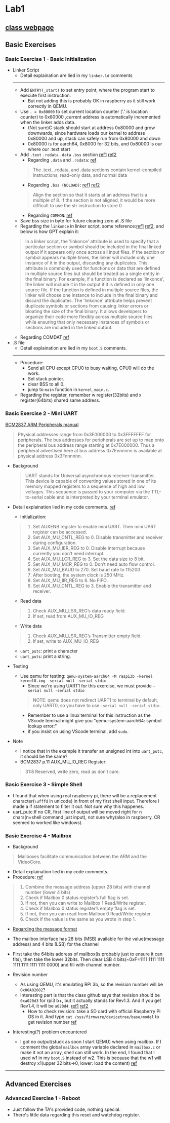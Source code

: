 # Lab1
[class webpage](https://nycu-caslab.github.io/OSC2024/labs/lab1.html)
---
## Basic Exercises  
### Basic Exercise 1 - Basic Initialization
+ Linker Script
    - Detail explaination are lied in my ```linker.ld``` comments
    ---
    - Add ```ENTRY(_start)``` to set entry point, where the program start to execute first instruction. 
        - But not adding this is probably OK in raspberry as it still work correctly in QEMU.
    - Use ```. = 0x80000``` to set current location counter ('.' is location counter) to 0x80000 ,current address is automatically incremented when the linker adds data.
        - (Not sure)C stack should start at address 0x80000 and grow downwards, since hardware loads our kernel to address 0x80000 and up, stack can safely run from 0x80000 and down
        - 0x80000 is for aarch64, 0x8000 for 32 bits, and 0x80000 is our where our .text start
    - Add ```.text``` ```.rodata``` ```.data``` ```.bss``` section [ref1](https://blog.louie.lu/2016/11/06/10%E5%88%86%E9%90%98%E8%AE%80%E6%87%82-linker-scripts/) [ref2](https://yodalee.me/2015/04/2015_linkerscript/#provide)
        - Regarding ```.data``` and ```.rodata```: [ref](https://blog.csdn.net/qq_26626709/article/details/51887085)
        > The .text, .rodata, and .data sections contain kernel-compiled instructions, read-only data, and normal data
        - Regarding ```.bss (NOLOAD)```: [ref1](https://zhuanlan.zhihu.com/p/27585869) [ref2](https://stackoverflow.com/questions/57181652/understanding-linker-script-noload-sections-in-embedded-software)
        > Align the section so that it starts at an address that is a multiple of 8. If the section is not aligned, it would be more difficult to use the str instruction to store 0
        - Regarding ```COMMON```: [ref](http://swaywang.blogspot.com/2012/06/elfbss-sectioncommon-section.html)
    - Save bss size in byte for future clearing zero at .S file
    - Regarding the ```linkonce``` in linker script, some reference:[ref1](https://stackoverflow.com/questions/5518083/what-is-a-linkonce-section) [ref2](https://blog.csdn.net/kuankuan02/article/details/91804456?spm=1001.2101.3001.6650.1&utm_medium=distribute.pc_relevant.none-task-blog-2%7Edefault%7ECTRLIST%7ERate-1-91804456-blog-125865933.235%5Ev43%5Epc_blog_bottom_relevance_base8&depth_1-utm_source=distribute.pc_relevant.none-task-blog-2%7Edefault%7ECTRLIST%7ERate-1-91804456-blog-125865933.235%5Ev43%5Epc_blog_bottom_relevance_base8&utm_relevant_index=2), and below is how GPT explain it:
    > In a linker script, the 'linkonce' attribute is used to specify that a particular section or symbol should be included in the final linked output if it appears only once across all input files. If the section or symbol appears multiple times, the linker will include only one instance of it in the output, discarding any duplicates.
    > This attribute is commonly used for functions or data that are defined in multiple source files but should be treated as a single entity in the final binary. For example, if a function is declared as 'linkonce', the linker will include it in the output if it is defined in only one source file. If the function is defined in multiple source files, the linker will choose one instance to include in the final binary and discard the duplicates.
    > The 'linkonce' attribute helps prevent duplicate symbols or sections from causing linker errors or bloating the size of the final binary. It allows developers to organize their code more flexibly across multiple source files while ensuring that only necessary instances of symbols or sections are included in the linked output.
    - Regarding COMDAT [ref](https://stackoverflow.com/questions/1834597/what-is-the-comdat-section-used-for)
+ .S file
    - Detail explaination are lied in my ```boot.S``` comments.
    ---
    - Procedure:
        - Send all CPU except CPU0 to busy waiting, CPU0 will do the work.
        - Set stack pointer.
        - clear BSS to all 0.
        - jump to ```main``` function in ```kernel_main.c```.
    - Regarding the register, remember w register(32bits) and x register(64bits) shared same address.
### Basic Exercise 2 - Mini UART
[BCM2837 ARM Peripherals manual](https://github.com/raspberrypi/documentation/files/1888662/BCM2837-ARM-Peripherals.-.Revised.-.V2-1.pdf)
> Physical addresses range from 0x3F000000 to 0x3FFFFFFF for peripherals. The bus addresses for peripherals are set up to map onto the peripheral bus address range starting at 0x7E000000. Thus a peripheral advertised here at bus address 0x7Ennnnnn is available at physical address 0x3Fnnnnnn.
+ Background
    > UART stands for Universal asynchronous receiver-transmitter. This device is capable of converting values stored in one of its memory mapped registers to a sequence of high and low voltages. This sequence is passed to your computer via the TTL-to-serial cable and is interpreted by your terminal emulator.

+ Detail explaination lied in my code comments. [ref](https://nycu-caslab.github.io/OSC2024/labs/hardware/uart.html)
    - Initialization:
    > 1. Set AUXENB register to enable mini UART. Then mini UART register can be accessed.
    > 2. Set AUX_MU_CNTL_REG to 0. Disable transmitter and receiver during configuration.
    > 3. Set AUX_MU_IER_REG to 0. Disable interrupt because currently you don’t need interrupt.
    > 4. Set AUX_MU_LCR_REG to 3. Set the data size to 8 bit.
    > 5. Set AUX_MU_MCR_REG to 0. Don’t need auto flow control.
    > 6. Set AUX_MU_BAUD to 270. Set baud rate to 115200
    > 7. After booting, the system clock is 250 MHz.
    > 8. Set AUX_MU_IIR_REG to 6. No FIFO.
    > 9. Set AUX_MU_CNTL_REG to 3. Enable the transmitter and receiver.
    - Read data
    > 1. Check AUX_MU_LSR_REG’s data ready field.
    > 2. If set, read from AUX_MU_IO_REG
    - Write data
    > 1. Check AUX_MU_LSR_REG’s Transmitter empty field.
    > 2. If set, write to AUX_MU_IO_REG
    - ```uart_putc```: print a character
    - ```uart_puts```: print a string.

+ Testing
    - Use qemu for testing: ```qemu-system-aarch64 -M raspi3b -kernel kernel8.img -serial null -serial stdio```
        - Since we're using UART1 for this exercise, we must provide ```-serial null -serial stdio```
        > NOTE: qemu does not redirect UART1 to terminal by default, only UART0, so you have to use ```-serial null -serial stdio```.
        - Remember to use a linux terminal for this instruction as the VScode teminal might give you "qemu-system-aarch64: symbol lookup error:"
        - if you insist on using VScode terminal, add ```sudo```.
+ Note
    - I notice that in the example it transfer an unsigned int into ```uart_putc```, it should be the same?
    - BCM2837 p.11 AUX_MU_IO_REG Register:
    > 31:8 Reserved, write zero, read as don’t care.

### Basic Exercise 3 - Simple Shell
+ I found that when using real raspberry pi, there will be a replacement character(```\ufffd``` in unicode) in front of my first shell input. Therefore I made a if statement to filter it out. Not sure why this happenes.
+ uart_putc:If no CR, first line of output will be moved right for n chars(n=shell command just input), not sure why(also in raspberry, CR seemed to worked like windows).

### Basic Exercise 4 - Mailbox
+ Background
> Mailboxes facilitate communication between the ARM and the VideoCore.
+ Detail explaination lied in my code comments.
+ Procedure: [ref](https://nycu-caslab.github.io/OSC2024/labs/hardware/mailbox.html)
> 1. Combine the message address (upper 28 bits) with channel number (lower 4 bits)
> 2. Check if Mailbox 0 status register’s full flag is set.
> 3. If not, then you can write to Mailbox 1 Read/Write register.
> 4. Check if Mailbox 0 status register’s empty flag is set.
> 5. If not, then you can read from Mailbox 0 Read/Write register.
> 6. Check if the value is the same as you wrote in step 1.
+ [Regarding the message format](https://github.com/bztsrc/raspi3-tutorial/tree/master/04_mailboxes)
+ The mailbox interface has 28 bits (MSB) available for the value(message address) and 4 bits (LSB) for the channel
+ First take the 64bits address of mailbox(is probably just to ensure it can fits), then take the lower 32bits. Then clear LSB 4 bits(~0xF=1111 1111 1111 1111 1111 1111 1111 0000) and fill with channel number.

+ Revision number
    - As using QEMU, it's emulating RPI 3b, so the revision number will be ```0x00A02082```?
    - Interesting part is that the class github says that revision should be ```0xa020d3``` for rpi3 b+, but it actually stands for Rev1.3. And if you get Rev1.4, it will be ```a020d4```. [ref1](https://forums.raspberrypi.com/viewtopic.php?t=351185) [ref2](https://www.raspberrypi.com/documentation/computers/raspberry-pi.html)
        - How to check revision: take a SD card with official Raspberry Pi OS in it. And type ```cat /sys/firmware/devicetree/base/model``` to get revision number [ref](https://forums.raspberrypi.com/viewtopic.php?t=144434) 
+ Interesting(?) problem encountered
    - I got no output(stuck as soon I start QEMU) when using mailbox. If I comment the global ```mailbox``` array variable declared in ```mailbox.c``` or make it not an array, shell can still work. In the end, I found that I used w1 in my ```boot.S``` instead of w2. This is because that the w1 will destroy x1(upper 32 bits->0, lower: load the content) [ref](https://medium.com/vswe/aarch64-instruction-set-architecture-19d2d68392b)
---
## Advanced Exercises
### Advanced Exercise 1 - Reboot
+ Just follow the TA's provided code, nothing special.
+ There's little data regarding this reset and watchdog register.